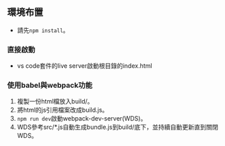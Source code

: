 ## 環境布置
+ 請先`npm install`。

### 直接啟動
+ vs code套件的live server啟動根目錄的index.html

### 使用babel與webpack功能
1. 複製一份html檔放入build/。
1. 將html的js引用檔案改成build.js。
1. `npm run dev`啟動webpack-dev-server(WDS)。
1. WDS參考src/*.js自動生成bundle.js到build/底下，並持續自動更新直到關閉WDS。
